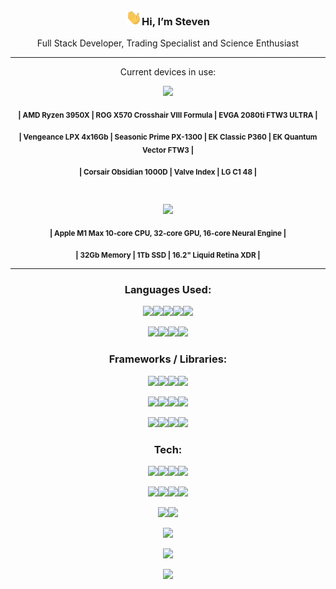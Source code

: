 
<!---
stcdan2x/stcdan2x is a ✨ special ✨ repository because its `README.md` (this file) appears on your GitHub profile.
You can click the Preview link to take a look at your changes.
--->
### <p align=center><img src="https://raw.githubusercontent.com/joshuacerbito/joshuacerbito/main/assets/wave.gif" style="width: 25px; height: 25px">Hi, I’m Steven</p>
<p align=center>Full Stack Developer, Trading Specialist and Science Enthusiast</p>

---

<p align=center>Current devices in use:</p>
<p align=center><img src="https://img.shields.io/badge/Windows-0078D6?style=for-the-badge&logo=windows&logoColor=white"></p>
<p align=center ><strong><sub>| AMD Ryzen 3950X | ROG X570 Crosshair VIII Formula | EVGA 2080ti FTW3 ULTRA |</sub></strong></p>
<p align=center><strong><sub>| Vengeance LPX 4x16Gb | Seasonic Prime PX-1300 | EK Classic P360 | EK Quantum Vector FTW3 |</sub></strong></p>
<p align=center><strong><sub>| Corsair Obsidian 1000D | Valve Index | LG C1 48 |</sub></strong></p>

<p>&nbsp</p>

<p align=center><img src="https://img.shields.io/badge/mac%20os-000000?style=for-the-badge&logo=apple&logoColor=white"></strong></p>
<p align=center><strong><sub>| Apple M1 Max 10-core CPU, 32-core GPU, 16-core Neural Engine |</sub></strong></p>
<p align=center><strong><sub>| 32Gb Memory | 1Tb SSD | 16.2" Liquid Retina XDR |</sub></strong></p>

---
### <p align=center>Languages Used:</p>
  <p align=center><img src="https://img.shields.io/badge/C-00599C?style=for-the-badge&logo=c&logoColor=white"><img src="https://img.shields.io/badge/C%2B%2B-00599C?style=for-the-badge&logo=c%2B%2B&logoColor=white"><img src="https://img.shields.io/badge/Python-FFD43B?style=for-the-badge&logo=python&logoColor=darkgreen"><img src="https://img.shields.io/badge/Java-ED8B00?style=for-the-badge&logo=java&logoColor=white"><img src="https://img.shields.io/badge/PHP-777BB4?style=for-the-badge&logo=php&logoColor=white"></p>
  
  <p align=center><img src="https://img.shields.io/badge/HTML5-E34F26?style=for-the-badge&logo=html5&logoColor=white"><img src="https://img.shields.io/badge/CSS3-1572B6?style=for-the-badge&logo=css3&logoColor=white"><img src="https://img.shields.io/badge/JavaScript-323330?style=for-the-badge&logo=javascript&logoColor=F7DF1E"><img src="https://img.shields.io/badge/GraphQl-E10098?style=for-the-badge&logo=graphql&logoColor=white"></p>
  
### <p align=center>Frameworks / Libraries:</p>

  <p align=center><img src="https://img.shields.io/badge/React-20232A?style=for-the-badge&logo=react&logoColor=61DAFB"><img src="https://img.shields.io/badge/Redux-593D88?style=for-the-badge&logo=redux&logoColor=white"><img src="https://img.shields.io/badge/Angular-DD0031?style=for-the-badge&logo=angular&logoColor=white"><img src="https://img.shields.io/badge/jQuery-0769AD?style=for-the-badge&logo=jquery&logoColor=white">
  
  <p align=center><img src="https://img.shields.io/badge/next.js-000000?style=for-the-badge&logo=nextdotjs&logoColor=white"><img src="https://img.shields.io/badge/Express.js-000000?style=for-the-badge&logo=express&logoColor=white"><img src="https://img.shields.io/badge/Bootstrap-563D7C?style=for-the-badge&logo=bootstrap&logoColor=white"><img src="https://img.shields.io/badge/Gatsby-663399?style=for-the-badge&logo=gatsby&logoColor=white"></p>
  
  <p align=center><img src="https://img.shields.io/badge/TypeScript-007ACC?style=for-the-badge&logo=typescript&logoColor=white"><img src="https://img.shields.io/badge/Sass-CC6699?style=for-the-badge&logo=sass&logoColor=white"><img src="https://img.shields.io/badge/Vue.js-35495E?style=for-the-badge&logo=vuedotjs&logoColor=4FC08D"><img src="https://img.shields.io/badge/Amp-000?style=for-the-badge&logo=amp&logoColor=005AF0"></p>
  
### <p align=center>Tech:</p>

  <p align=center><img src="https://img.shields.io/badge/MySQL-005C84?style=for-the-badge&logo=mysql&logoColor=white"><img src="https://img.shields.io/badge/MongoDB-4EA94B?style=for-the-badge&logo=mongodb&logoColor=white"><img src="https://img.shields.io/badge/MariaDB-003545?style=for-the-badge&logo=mariadb&logoColor=white"><img src="https://img.shields.io/badge/Node.js-339933?style=for-the-badge&logo=nodedotjs&logoColor=white"></p>
  <p align=center><img src="https://img.shields.io/badge/Docker-2CA5E0?style=for-the-badge&logo=docker&logoColor=white"><img src="https://img.shields.io/badge/Amazon_AWS-FF9900?style=for-the-badge&logo=amazonaws&logoColor=white"><img src="https://img.shields.io/badge/firebase-ffca28?style=for-the-badge&logo=firebase&logoColor=black"><img src="https://img.shields.io/badge/Heroku-430098?style=for-the-badge&logo=heroku&logoColor=white"></p>
  <p align=center><img src="https://img.shields.io/badge/Netlify-00C7B7?style=for-the-badge&logo=netlify&logoColor=white"><img src="https://img.shields.io/badge/shopify-8DB543?style=for-the-badge&logo=Shopify&logoColor=white"></p>
  

<p align=center><img src="https://github-readme-stats.vercel.app/api/top-langs/?username=anuraghazra&langs_count=10&layout=compact&theme=vision-friendly-dark"></p>

<p align=center><img src="https://github-readme-stats.vercel.app/api?username=stcdan2x&hide=contribs,stars,issues&count_private=true&show_icons=true&theme=great-gatsby"></p>

<p align=center><img src="https://github-readme-streak-stats.herokuapp.com/?user=stcdan2x&theme=dark"></p>


